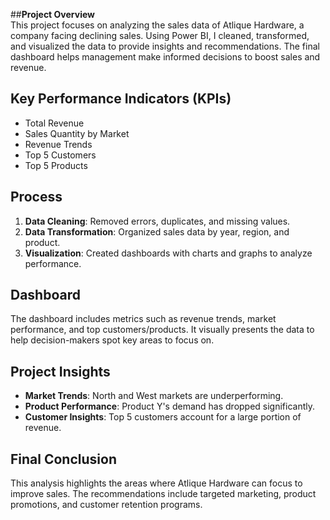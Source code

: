 ##**Project Overview**  
This project focuses on analyzing the sales data of Atlique Hardware, a company facing declining sales. Using Power BI, I cleaned, transformed, and visualized the data to provide insights and recommendations. The final dashboard helps management make informed decisions to boost sales and revenue.

## **Key Performance Indicators (KPIs)**  
- Total Revenue  
- Sales Quantity by Market  
- Revenue Trends  
- Top 5 Customers  
- Top 5 Products

## **Process**  
1. **Data Cleaning**: Removed errors, duplicates, and missing values.  
2. **Data Transformation**: Organized sales data by year, region, and product.  
3. **Visualization**: Created dashboards with charts and graphs to analyze performance.

## **Dashboard**  
The dashboard includes metrics such as revenue trends, market performance, and top customers/products. It visually presents the data to help decision-makers spot key areas to focus on.

## **Project Insights**  
- **Market Trends**: North and West markets are underperforming.  
- **Product Performance**: Product Y's demand has dropped significantly.  
- **Customer Insights**: Top 5 customers account for a large portion of revenue.

## **Final Conclusion**  
This analysis highlights the areas where Atlique Hardware can focus to improve sales. The recommendations include targeted marketing, product promotions, and customer retention programs.
